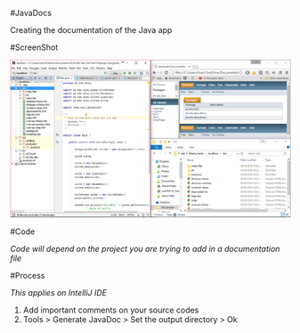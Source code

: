 #JavaDocs

Creating the documentation of the Java app

#ScreenShot

![JavaDocs](JavaDocs.png)

#Code

*Code will depend on the project you are trying to add in a documentation file*

#Process

*This applies on IntelliJ IDE*
  1. Add important comments on your source codes
  2. Tools > Generate JavaDoc > Set the output directory > Ok
